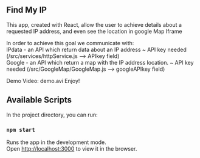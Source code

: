 ## Find My IP

This app, created with React, allow the user to achieve details about a requested IP address,
and even see the location in google Map Iframe

In order to achieve this goal we communicate with:<br />
  IPdata - an API which return data about an IP address             ~ API key needed (/src/services/httpService.js --> APIkey field)<br />
  Google - an API which return a map with the IP address location.  ~ API key needed (/src/GoogleMap/GoogleMap.js  --> googleAPIkey field)<br />
  
  Demo Video: demo.avi
  Enjoy!
  
## Available Scripts

In the project directory, you can run:

### `npm start`

Runs the app in the development mode.<br />
Open [http://localhost:3000](http://localhost:3000) to view it in the browser.


